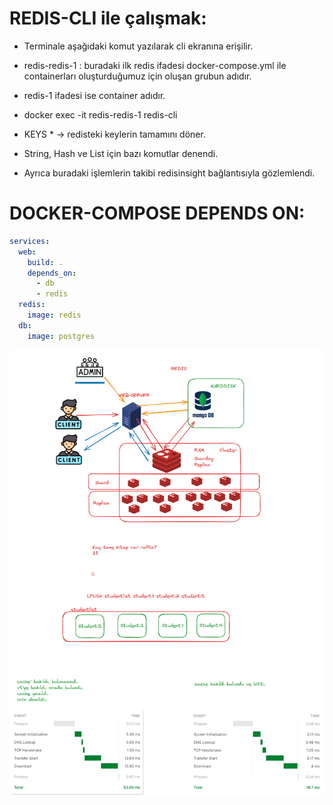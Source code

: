 # REDIS-CLI ile çalışmak:
* Terminale aşağıdaki komut yazılarak cli ekranına erişilir.
* redis-redis-1 : buradaki ilk redis ifadesi docker-compose.yml ile containerları oluşturduğumuz için oluşan grubun adıdır.
* redis-1 ifadesi ise container adıdır.

* docker exec -it redis-redis-1 redis-cli
* KEYS * -> redisteki keylerin tamamını döner.
* String, Hash ve List için bazı komutlar denendi.
* Ayrıca buradaki işlemlerin takibi redisinsight bağlantısıyla gözlemlendi.

# DOCKER-COMPOSE DEPENDS ON:

```yml
services:
  web:
    build: .
    depends_on:
      - db
      - redis
  redis:
    image: redis
  db:
    image: postgres
```

![img.png](img.png)